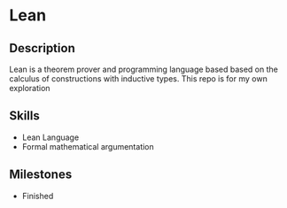 # Lean

## Description
Lean is a theorem prover and programming language based based on the calculus of constructions with inductive types. This repo is for my own exploration

## Skills
- Lean Language
- Formal mathematical argumentation

## Milestones
- Finished 
